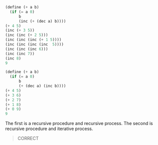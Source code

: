 ```lisp
(define (+ a b)
  (if (= a 0) 
      b 
      (inc (+ (dec a) b))))
(+ 4 5)
(inc (+ 3 5))
(inc (inc (+ 2 5)))
(inc (inc (inc (+ 1 5))))
(inc (inc (inc (inc  5))))
(inc (inc (inc 6)))
(inc (inc 7))
(inc 8)
9

(define (+ a b)
  (if (= a 0) 
      b 
      (+ (dec a) (inc b))))
(+ 4 5)
(+ 3 6)
(+ 2 7)
(+ 1 8)
(+ 0 9)
9
```

The first is a recursive procedure and recursive process.
The second is recursive procedure and iterative process.

> CORRECT
